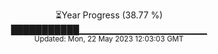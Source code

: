<p align="center">
⏳Year Progress (38.77 %) <br>
███████████▁▁▁▁▁▁▁▁▁▁▁▁▁▁▁▁▁▁▁ <br>
<sub>Updated: Mon, 22 May 2023 12:03:03 GMT</sub>
</p>

